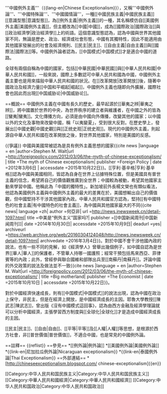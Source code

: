 '''中國例外主義'''（{{lang-en|Chinese Exceptionalism}}），又稱'''中國例外論'''、'''中國特殊論'''、'''中國國情論'''，一種[[中國民族主義|中國民族主義]][[意識型態|意識型態]]，為[[例外主義|例外主義]]的一種，其名稱模仿自[[美國例外主義|美國例外主義]]，但主體改為[[中國|中國]]，成為[[國際政治|國際政治]]與[[政治經濟學|政治經濟學]]上的術語。這個意識型態認為，認為中國與世界其他國家不同，無論是歷史、政治、經濟或社會形態，中國有其獨特性，因此不能適用由其他國家發展出的社會及經濟規則、[[民主|民主]]、[[自由主義|自由主義]]與[[國際法|國際法]]等。中國例外論者認為，[[中国模式|中国模式]]才是適合中國的道路。

全球有兩個自稱為中國的國家，包括[[中華民國|中華民國]]與[[中華人民共和國|中華人民共和國]]，一般來說，國際上多數認可中華人民共和國為中國，中國例外主義主要也是用來描敍中華人民共和國的狀況。在[[改革開放|改革開放]]後，隨著中國政治及經濟力量[[中国和平崛起|崛起]]，中國例外主義也隨即向外擴展，國際社會也因此而出現[[中国威胁论|中国威胁论]]。

==概說==
中國例外主義在中國有長久的歷史，最早起源於[[華夷之辨|華夷之辨]]，將中國置於世界的中央，為世界秩序的建立者與維護者，在中國之外的皆為[[蠻夷|蠻夷]]。文化傳播方向，必須是由中國向外傳播，改變其他的國家；以中國以外的文化及事物來改變中國，稱「以夷變夏」，受到很大反對。在歷史學上，發展出[[中國史觀|中國史觀]]與[[正统史观|正统史观]]。現代的中國例外主義，則起源自中華人民共和國在改革開放之後，對世界其他國家，特別是美國的反感。

{{爭議}}
中國與美國常被認為是具有例外主義思想的國家<ref>{{cite news |language = en |author=Stephen M. Walt|url =http://foreignpolicy.com/2012/03/06/the-myth-of-chinese-exceptionalism/ | title =The myth of Chinese exceptionalism| publisher =Foreign Policy | date =2012年3月6日 | accessdate =2015年10月22日}}</ref>。[[亨利·基辛格|亨利·基辛格]]認為中國與美國相同，皆認為自身在世界上佔據特殊位置，但是美國具有普世主義的信念，希望將自己的價值觀推廣到全世界；中國較為被動，希望其他國家主動來學習中國。他稱此為「中國的獨特性」。新加坡前外長楊文榮也有類似看法，他認為美國例外主義與中國例外主義的最大的差異在於，美國想輸出自己的價值觀，但中國堅持不干涉其他國家內政。中華人民共和國官方認為，堅持[[有中國特色的社會主義|有中國特色的社會主義]]，為中國與其他國家最大的不同<ref>{{cite news| language =zh| author =何亞非| url =http://news.inewsweek.cn/detail-1097.html| title =中美是“例外主义”国家吗?| publisher =[[中国新闻周刊|中国新闻周刊]]| date =2014年10月30日| accessdate =2015年10月9日| deadurl =yes| archiveurl =https://web.archive.org/web/20160304124048/http://news.inewsweek.cn/detail-1097.html| archivedate =2016年3月4日}}</ref>。對於中國不會干涉他國內政的說法，也有一些不同的見解，如《經濟學人》曾舉出幾個例子，如中國自認為是世界[[華人|華人]]的保護者，不管華人持哪一國護照；經常干預包括馬來西亞、菲律賓等的內政；此外，曾經參與聯合國維和部隊出兵至[[南蘇丹|南蘇丹]]。評論中國的外交政策的說法及做法並不一致<ref>{{cite news |language = en |author=Stephen M. Walt|url =http://foreignpolicy.com/2012/03/06/the-myth-of-chinese-exceptionalism/ | title =Big motherland| publisher =The Economist | date =2015年10月10日 | accessdate =2015年10月22日}}</ref>。

對於中國經濟快速成長，則有[[中国模式|中国模式]]的說法出現，認為中國在政治上保守，非民主，但是在經濟上開放，是中國經濟成長的主因。耶魯大學教授[[陳武志|陳武志]]，曾出版《沒有中國模式這回事》，認為由西方金融及經濟學理論就可以分析中國經濟，主張學習西方制度與[[全球化|全球化]]才是造成中國經濟成長的主因。

[[民主|民主]]、[[自由|自由]]、[[平等|平等]]及[[人權|人權]]等思想，是根源於西方社會，非[[普世價值|普世價值]]，不適合中國，也是常見的中國例外論。

==註釋==
{{reflist}}
==參見==
*[[例外論|例外論]]
*[[美國例外論|美國例外論]]
*{{link-en|尼加拉瓜例外論|Nicaraguan exceptionalism}}
*{{link-en|泰國例外論|Thai Exceptionalism}}
==外部連結==
*[http://chineseexceptionalism.blogspot.com/ chinese-exceptionalism]{{en}}

[[Category:中华人民共和国民族主义|Category:中华人民共和国民族主义]]
[[Category:中華人民共和國經濟|Category:中華人民共和國經濟]]
[[Category:中华人民共和国政治|Category:中华人民共和国政治]]